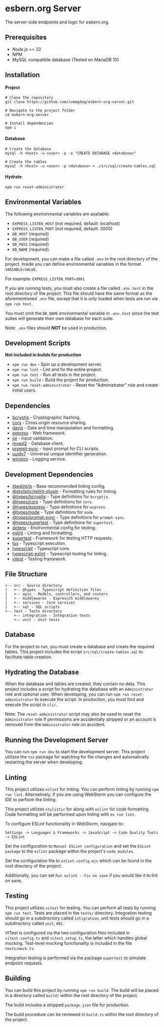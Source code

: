 # esbern.org Server
The server-side endpoints and logic for esbern.org.

## Prerequisites
* Node.js >= 22
* NPM
* MySQL compatible database (Tested on MariaDB 10)

## Installation
#### Project
```
# Clone the repository
git clone https://github.com/commgdog/esbern-org-server.git

# Navigate to the project folder
cd esbern-org-server

# Install dependencies
npm i
```
#### Database
```
# Create the database
mysql -h <host> -u <user> -p -e "CREATE DATABASE <database>"

# Create the tables
mysql -h <host> -u <user> -p <database> < ./src/sql/create-tables.sql
```
#### Hydrate
```
npm run reset-administrator
```

## Environmental Variables
The following environmental variables are available:
* `EXPRESS_LISTEN_HOST` (not required, default: localhost)
* `EXPRESS_LISTEN_PORT` (not required, default: 3000)
* `DB_HOST` (required)
* `DB_USER` (required)
* `DB_PASS` (required)
* `DB_NAME` (required)

For development, you can make a file called `.env` in the root directory of the project.
Inside you can define environmental variables in the format `VARIABLE=VALUE`.

For example: `EXPRESS_LISTEN_PORT=3001`

If you are running tests, you must also create a file called `.env.test` in the root
directory of the project. This file should have the same format as the aforementioned
`.env` file, except that it is only loaded when tests are run via `npm run test`.

You must omit the `DB_NAME` environmental variable in `.env.test` since the test suites
will generate their own database for each suite.

Note: `.env` files should **NOT** be used in production.

## Development Scripts

**Not included in builds for production**

* `npm run dev` - Spin up a development server.
* `npm run lint` - Lint and fix the entire project.
* `npm run test` - Run all tests in the project.
* `npm run build` - Build the project for production.
* `npm run reset-administrator` - Reset the "Administrator" role and create initial users.

## Dependencies
* [bcryptjs](https://www.npmjs.com/package/bcryptjs) - Cryptographic hashing.
* [cors](https://www.npmjs.com/package/cors) - Cross origin resource sharing.
* [dayjs](https://www.npmjs.com/package/dayjs) - Date and time manipulation and formatting.
* [express](https://www.npmjs.com/package/express) - Web framework.
* [joi](https://www.npmjs.com/package/joi) - Input validation.
* [mysql2](https://www.npmjs.com/package/mysql2) - Database client.
* [prompt-sync](https://www.npmjs.com/package/prompt-sync) - Input prompt for CLI scripts.
* [uuidv7](https://www.npmjs.com/package/uuidv7) - Universal unique identifier generation.
* [winston](https://www.npmjs.com/package/winston) - Logging service.

## Development Dependencies
* [@eslint/js](https://www.npmjs.com/package/@eslint/js) - Base recommended linting config.
* [@stylistic/eslint-plugin](https://www.npmjs.com/package/@stylistic/eslint-plugin) - Formatting rules for linting.
* [@types/bcryptjs](https://www.npmjs.com/package/@types/bcryptjs) - Type definitions for `bcryptjs`.
* [@types/cors](https://www.npmjs.com/package/@types/cors) - Type definitions for `cors`.
* [@types/express](https://www.npmjs.com/package/@types/bcryptjs) - Type definitions for `express`.
* [@types/node](https://www.npmjs.com/package/@types/node) - Type definitions for `node`.
* [@types/prompt-sync](https://www.npmjs.com/package/@types/prompt-sync) - Type definitions for `prompt-sync`.
* [@types/supertest](https://www.npmjs.com/package/@types/supertest) - Type definitions for `supertest`.
* [dotenv](https://www.npmjs.com/package/dotenv) - Environmental config for testing.
* [eslint](https://www.npmjs.com/package/eslint) - Linting and formatting.
* [supertest](https://www.npmjs.com/package/supertest) - Framework for testing HTTP requests.
* [tsx](https://www.npmjs.com/package/tsx) - Typescript execution.
* [typescript](https://www.npmjs.com/package/typescript) - Typescript core.
* [typescript-eslint](https://www.npmjs.com/package/typescript-eslint) - Typescript tooling for linting.
* [vitest](https://www.npmjs.com/package/vitest) - Testing framework.




## File Structure
```
+-- src - Source directory
|   +-- @types - Typescript definition files
|   +-- apis - Models, controllers, and routers
|   +-- middlewares - ExpressJS middlewares
|   +-- services - Core services
|   +-- sql - SQL scripts
+-- test - Tests directory
    +-- integration - Integration tests
    +-- unit - Unit tests
```

## Database
For the project to run, you must create a database and create the required tables. This project
includes the script `src/sql/create-tables.sql` to facilitate table creation.

## Hydrating the Database
When the database and tables are created, they contain no data. This project includes a script
for hydrating the database with an `Administrator` role and optional user. When developing, you
can run `npm run reset-administrator` to execute the script. In production, you must find and
execute the script in `cli/`.

Note: The `reset-administrator` script may also be used to reset the `Administrator` role if permissions
are accidentally stripped or an account is removed from the `Administrator` role on accident.

## Running the Development Server
You can run `npm run dev` to start the development server. This project utilizes the `tsx`
package for watching for file changes and automatically restarting the server when developing.

## Linting
This project utilizes `eslint` for linting. You can perform linting by running `npm run lint`.
Alternatively, if you are using WebStorm you can configure the IDE to perform the linting.

This project utilizes `stylistic` for along with `eslint` for code formatting. Code formatting
will be performed upon linting with `es run lint`.

To configure ESLint functionality in WebStorm, navigate to:

`Settings -> Languages & Frameworks -> JavaScript -> Code Quality Tools -> ESLint`

Set the configuration to `Manual ESLint configuration` and set the `ESLint package` to the
`eslint` package within the project's `node_modules`. 

Set the configuration file to `eslint.config.mjs` which can be found in the root directory
of the project.

Additionally, you can set `Run eslint --fix on save` if you would like it to lint on save.

## Testing
This project utilizes `vitest` for testing. You can perform all tests by running
`npm run test`. Tests are placed in the `tests/` directory. Integration testing should go in
a subdirectory called `intigration`, unit tests should go in a subdirectory called `unit`, etc.

VITest is configured via the two configuration files included in `vitest.config.ts` and
`vitest.setup.ts`, the latter which handles global mocking. Test-level mocking functionality
is included in the file `tests/mock.ts`.

Integration testing is performed via the package `supertest` to simulate endpoint requests.

## Building
You can build this project by running `npm run build`. The build will be placed in a directory
called `build/` within the root directory of the project.

The build includes a stripped `package.json` file for production.

The build procedure can be reviewed in `build.ts` within the root directory of the project.
